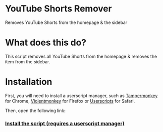 # YouTube Shorts Remover
Removes YouTube Shorts from the homepage &amp; the sidebar

# What does this do?

This script removes all YouTube Shorts from the homepage &amp; removes the item from the sidebar.

# Installation

First, you will need to install a userscript manager, such as [Tampermonkey](https://www.tampermonkey.net/) for Chrome, [Violentmonkey](https://violentmonkey.github.io/) for Firefox or [Userscripts](https://apps.apple.com/de/app/userscripts/id1463298887) for Safari.

Then, open the following link:

### [Install the script (requires a userscript manager)](https://raw.githubusercontent.com/k1nsej/ytshortsremover/main/YouTube%20Shorts%20Remover.user.js)
